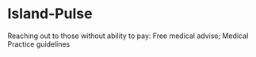 # Island-Pulse
Reaching out to those without ability to pay: Free medical advise; Medical Practice guidelines
